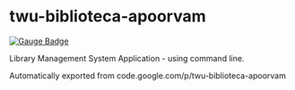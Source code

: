 # twu-biblioteca-apoorvam
[![Gauge Badge](https://cdn.rawgit.com/apoorvam/twu-biblioteca-apoorvam/master/Gauge_Badge.svg)](http://getgauge.io)

Library Management System Application - using command line.

Automatically exported from code.google.com/p/twu-biblioteca-apoorvam
